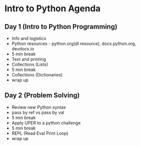 # Intro to Python Agenda

## Day 1 (Intro to Python Programming)
- Info and logistics
- Python resources - python.org(dl resource), docs.python.org, devdocs.io
- 5 min break
- Text and printing
- Collections (Lists)
- 5 min break
- Collections (Dictionaries)
- wrap up

## Day 2 (Problem Solving)
- Review new Python syntax
- pass by ref vs pass by val
- 5 min break
- Apply UPER to a python challenge
- 5 min break
- REPL (Read Eval Print Loop)
- wrap up


